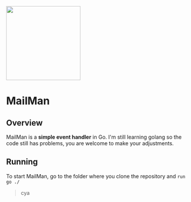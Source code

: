 <img width="200" src="https://raw.githubusercontent.com/diasandre/mailman/main/logo.png"/>

# MailMan
 
 ## Overview
 MailMan is a **simple event handler** in Go. I'm still learning golang so the code still has problems, you are welcome to make your adjustments.

## Running
To start MailMan, go to the folder where you clone the repository and `run go ./`

> cya
